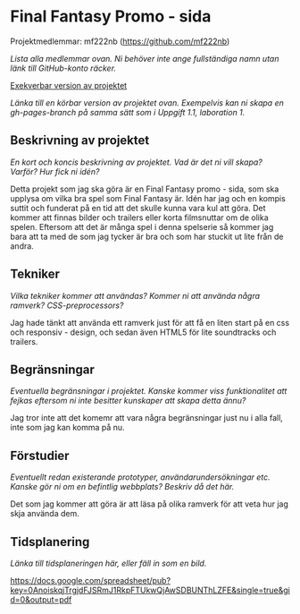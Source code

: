 # Final Fantasy Promo - sida
Projektmedlemmar: 
mf222nb (https://github.com/mf222nb)

*Lista alla medlemmar ovan. Ni behöver inte ange fullständiga namn utan länk till GitHub-konto räcker.*

[Exekverbar version av projektet](https://c9.io/mf222nb/projektskelettht13/workspace/Index.html)

*Länka till en körbar version av projektet ovan. Exempelvis kan ni skapa en gh-pages-branch på samma sätt som i Uppgift 1.1, laboration 1.*

## Beskrivning av projektet
*En kort och koncis beskrivning av projektet. Vad är det ni vill skapa? Varför? Hur fick ni idén?*

Detta projekt som jag ska göra är en Final Fantasy promo - sida, som ska upplysa om vilka bra spel som Final Fantasy är. 
Idén har jag och en kompis suttit och funderat på en tid att det skulle kunna vara kul att göra. Det kommer att finnas 
bilder och trailers eller korta filmsnuttar om de olika spelen. Eftersom att det är många spel i denna spelserie så 
kommer jag bara att ta med de som jag tycker är bra och som har stuckit ut lite från de andra.

## Tekniker
*Vilka tekniker kommer att användas? Kommer ni att använda några ramverk? CSS-preprocessors?*

Jag hade tänkt att använda ett ramverk just för att få en liten start på en css och responsiv - design, 
och sedan även HTML5 för lite soundtracks och trailers.

## Begränsningar
*Eventuella begränsningar i projektet. Kanske kommer viss funktionalitet att fejkas eftersom ni inte besitter kunskaper att skapa detta ännu?*

Jag tror inte att det komemr att vara några begränsningar just nu i alla fall, inte som jag kan komma på nu.

## Förstudier
*Eventuellt redan existerande prototyper, användarundersökningar etc. Kanske gör ni om en befintlig webbplats? Beskriv då det här.*

Det som jag kommer att göra är att läsa på olika ramverk för att veta hur jag skja använda dem.

## Tidsplanering
*Länka till tidsplaneringen här, eller fäll in som en bild.*

https://docs.google.com/spreadsheet/pub?key=0AnoiskqjTrgjdFJSRmJ1RkpFTUkwQjAwSDBUNThLZFE&single=true&gid=0&output=pdf
